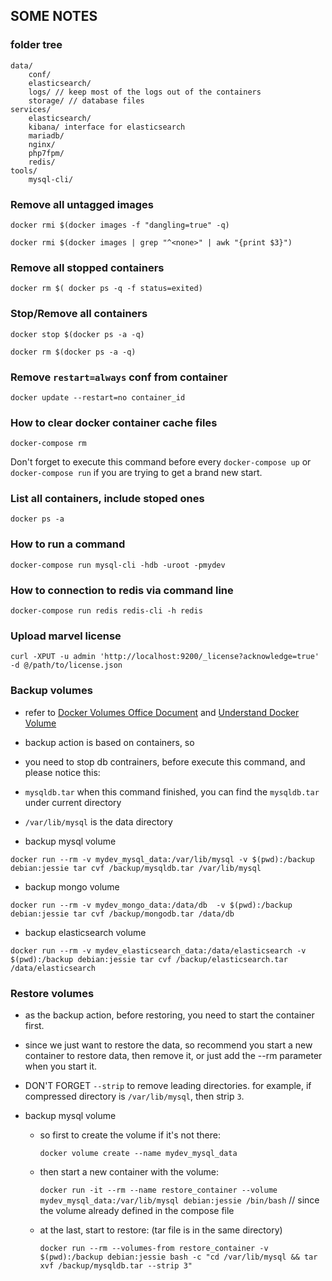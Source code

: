 ## SOME NOTES

### folder tree

    data/
        conf/
        elasticsearch/
        logs/ // keep most of the logs out of the containers
        storage/ // database files
    services/
        elasticsearch/
        kibana/ interface for elasticsearch
        mariadb/
        nginx/
        php7fpm/
        redis/
    tools/
        mysql-cli/

### Remove all untagged images

`docker rmi $(docker images -f "dangling=true" -q)`

`docker rmi $(docker images | grep "^<none>" | awk "{print $3}")`

### Remove all stopped containers

`docker rm $( docker ps -q -f status=exited)`

### Stop/Remove all containers

`docker stop $(docker ps -a -q)`

`docker rm $(docker ps -a -q)`

### Remove `restart=always` conf from container

`docker update --restart=no container_id`

### How to clear docker container cache files

`docker-compose rm`

Don't forget to execute this command before every `docker-compose up` or `docker-compose run` if you are trying to get a brand new start.

### List all containers, include stoped ones

`docker ps -a`

### How to run a command

`docker-compose run mysql-cli -hdb -uroot -pmydev`

### How to connection to redis via command line

`docker-compose run redis redis-cli -h redis`

### Upload marvel license

`curl -XPUT -u admin 'http://localhost:9200/_license?acknowledge=true' -d @/path/to/license.json`

### Backup volumes

* refer to [Docker Volumes Office Document](https://docs.docker.com/engine/tutorials/dockervolumes/) and [Understand Docker Volume](http://container-solutions.com/understanding-volumes-docker/)

* backup action is based on containers, so
* you need to stop db contrainers, before execute this command, and please notice this:
* `mysqldb.tar` when this command finished, you can find the `mysqldb.tar` under current directory
* `/var/lib/mysql` is the data directory

* backup mysql volume

`docker run --rm -v mydev_mysql_data:/var/lib/mysql -v $(pwd):/backup debian:jessie tar cvf /backup/mysqldb.tar /var/lib/mysql`

* backup mongo volume

`docker run --rm -v mydev_mongo_data:/data/db  -v $(pwd):/backup debian:jessie tar cvf /backup/mongodb.tar /data/db`

* backup elasticsearch volume

`docker run --rm -v mydev_elasticsearch_data:/data/elasticsearch -v $(pwd):/backup debian:jessie tar cvf /backup/elasticsearch.tar /data/elasticsearch`

### Restore volumes

* as the backup action, before restoring, you need to start the container first.
* since we just want to restore the data, so recommend you start a new container to restore data, then remove it, or just add the --rm parameter when you start it.
* DON'T FORGET `--strip` to remove leading directories. for example, if compressed directory is `/var/lib/mysql`, then strip `3`.

* backup mysql volume

    * so first to create the volume if it's not there:

        `docker volume create --name mydev_mysql_data`

    * then start a new container with the volume:

        `docker run -it --rm --name restore_container --volume mydev_mysql_data:/var/lib/mysql debian:jessie /bin/bash` // since the volume already defined in the compose file

    * at the last, start to restore: (tar file is in the same directory)

        `docker run --rm --volumes-from restore_container -v $(pwd):/backup debian:jessie bash -c "cd /var/lib/mysql && tar xvf /backup/mysqldb.tar --strip 3"`
